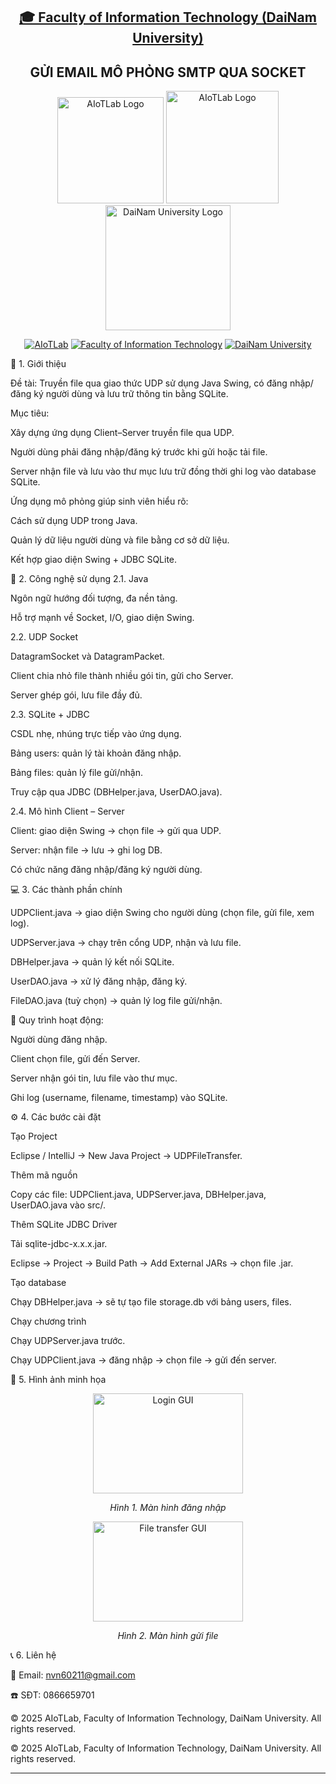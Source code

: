<h2 align="center">
    <a href="https://dainam.edu.vn/vi/khoa-cong-nghe-thong-tin">
    🎓 Faculty of Information Technology (DaiNam University)
    </a>
</h2>
<h2 align="center">
   GỬI EMAIL MÔ PHỎNG SMTP QUA SOCKET
</h2>
<div align="center">
    <p align="center">
        <img src="docs/aiotlab_logo.png" alt="AIoTLab Logo" width="170"/>
        <img src="docs/fitdnu_logo.png" alt="AIoTLab Logo" width="180"/>
        <img src="docs/dnu_logo.png" alt="DaiNam University Logo" width="200"/>
    </p>

[![AIoTLab](https://img.shields.io/badge/AIoTLab-green?style=for-the-badge)](https://www.facebook.com/DNUAIoTLab)
[![Faculty of Information Technology](https://img.shields.io/badge/Faculty%20of%20Information%20T…he-badge)](https://dainam.edu.vn/vi/khoa-cong-nghe-thong-tin)
[![DaiNam University](https://img.shields.io/badge/DaiNam%20University-orange?style=for-the-badge)](https://dainam.edu.vn)

</div>


📖 1. Giới thiệu

Đề tài: Truyền file qua giao thức UDP sử dụng Java Swing, có đăng nhập/đăng ký người dùng và lưu trữ thông tin bằng SQLite.

Mục tiêu:

Xây dựng ứng dụng Client–Server truyền file qua UDP.

Người dùng phải đăng nhập/đăng ký trước khi gửi hoặc tải file.

Server nhận file và lưu vào thư mục lưu trữ đồng thời ghi log vào database SQLite.

Ứng dụng mô phỏng giúp sinh viên hiểu rõ:

Cách sử dụng UDP trong Java.

Quản lý dữ liệu người dùng và file bằng cơ sở dữ liệu.

Kết hợp giao diện Swing + JDBC SQLite.

📌 2. Công nghệ sử dụng
2.1. Java

Ngôn ngữ hướng đối tượng, đa nền tảng.

Hỗ trợ mạnh về Socket, I/O, giao diện Swing.

2.2. UDP Socket

DatagramSocket và DatagramPacket.

Client chia nhỏ file thành nhiều gói tin, gửi cho Server.

Server ghép gói, lưu file đầy đủ.

2.3. SQLite + JDBC

CSDL nhẹ, nhúng trực tiếp vào ứng dụng.

Bảng users: quản lý tài khoản đăng nhập.

Bảng files: quản lý file gửi/nhận.

Truy cập qua JDBC (DBHelper.java, UserDAO.java).

2.4. Mô hình Client – Server

Client: giao diện Swing → chọn file → gửi qua UDP.

Server: nhận file → lưu → ghi log DB.

Có chức năng đăng nhập/đăng ký người dùng.

💻 3. Các thành phần chính

UDPClient.java → giao diện Swing cho người dùng (chọn file, gửi file, xem log).

UDPServer.java → chạy trên cổng UDP, nhận và lưu file.

DBHelper.java → quản lý kết nối SQLite.

UserDAO.java → xử lý đăng nhập, đăng ký.

FileDAO.java (tuỳ chọn) → quản lý log file gửi/nhận.

📌 Quy trình hoạt động:

Người dùng đăng nhập.

Client chọn file, gửi đến Server.

Server nhận gói tin, lưu file vào thư mục.

Ghi log (username, filename, timestamp) vào SQLite.

⚙️ 4. Các bước cài đặt

Tạo Project

Eclipse / IntelliJ → New Java Project → UDPFileTransfer.

Thêm mã nguồn

Copy các file:
UDPClient.java, UDPServer.java, DBHelper.java, UserDAO.java vào src/.

Thêm SQLite JDBC Driver

Tải sqlite-jdbc-x.x.x.jar.

Eclipse → Project → Build Path → Add External JARs → chọn file .jar.

Tạo database

Chạy DBHelper.java → sẽ tự tạo file storage.db với bảng users, files.

Chạy chương trình

Chạy UDPServer.java trước.

Chạy UDPClient.java → đăng nhập → chọn file → gửi đến server.

📸 5. Hình ảnh minh họa
<p align="center"> <img src="docs/udp_login.png" width="240" height="160" alt="Login GUI" /> </p> <p align="center"><i>Hình 1. Màn hình đăng nhập</i></p> <p align="center"> <img src="docs/udp_transfer.png" width="240" height="160" alt="File transfer GUI" /> </p> <p align="center"><i>Hình 2. Màn hình gửi file</i></p>
📞 6. Liên hệ

💌 Email: nvn60211@gmail.com

☎️ SĐT: 0866659701

© 2025 AIoTLab, Faculty of Information Technology, DaiNam University. All rights reserved.


© 2025 AIoTLab, Faculty of Information Technology, DaiNam University. All rights reserved.

---
